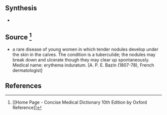 ## Synthesis
- 
## Source [^1]
- a rare disease of young women in which tender nodules develop under the skin in the calves. The condition is a tuberculide; the nodules may break down and ulcerate though they may clear up spontaneously. Medical name: erythema induratum. \[A. P. E. Bazin (1807-78), French dermatologist]
## References

[^1]: [[Home Page - Concise Medical Dictionary 10th Edition by Oxford Reference]]